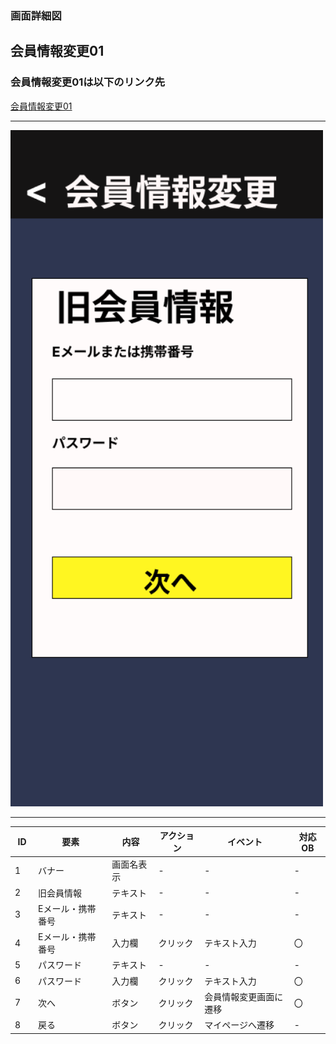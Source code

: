 ### 画面詳細図
## 会員情報変更01
### 会員情報変更01は以下のリンク先
[会員情報変更01](https://www.figma.com/file/aUIBKwBN1BN1f6srbwgCz3/%E4%B8%AD%E6%9D%91%E5%8B%87%E8%BC%9D-s-team-library?node-id=326%3A64)
*****
<img src="../img/kaiinn01.png" width="500">

******

|ID|要素|内容|アクション|イベント|対応OB|
|---|---|---|-----------|-------|------|
|1  |バナー|画面名表示|-|-|-|
|2  |旧会員情報|テキスト|-|-|-|
|3  |Eメール・携帯番号|テキスト|-|-|-|
|4  |Eメール・携帯番号|入力欄|クリック|テキスト入力|〇|
|5  |パスワード|テキスト|-|-|-|
|6  |パスワード|入力欄|クリック|テキスト入力|〇|
|7  |次へ|ボタン|クリック|会員情報変更画面に遷移|〇|
|8　|戻る|ボタン|クリック|マイページへ遷移|-|
